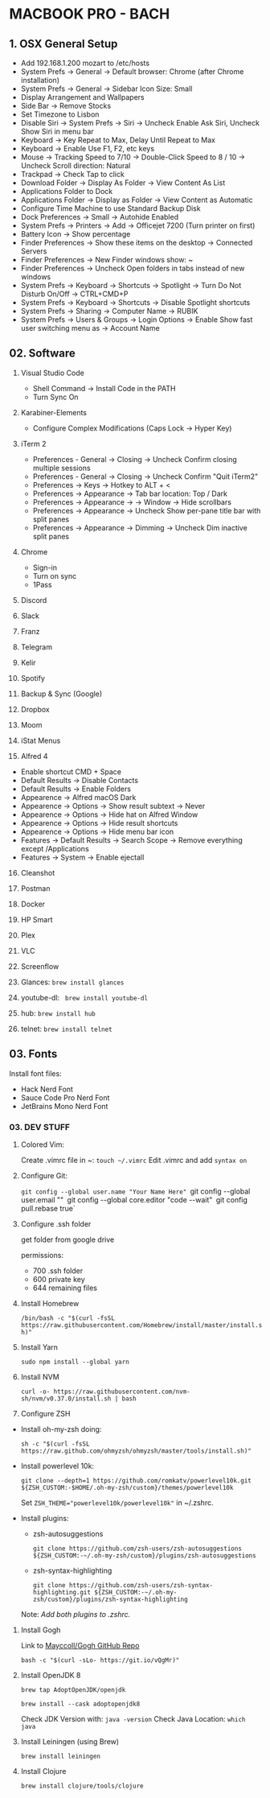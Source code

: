 # MACBOOK PRO - BACH


## 1. OSX General Setup

- Add 192.168.1.200 mozart to /etc/hosts
- System Prefs -> General -> Default browser: Chrome (after Chrome installation)
- System Prefs -> General -> Sidebar Icon Size: Small
- Display Arrangement and Wallpapers
- Side Bar -> Remove Stocks
- Set Timezone to Lisbon
- Disable Siri -> System Prefs -> Siri -> Uncheck Enable Ask Siri, Uncheck Show Siri in menu bar
- Keyboard -> Key Repeat to Max, Delay Until Repeat to Max
- Keyboard -> Enable Use F1, F2, etc keys
- Mouse -> Tracking Speed to 7/10 -> Double-Click Speed to 8 / 10 -> Uncheck Scroll direction: Natural
- Trackpad -> Check Tap to click
- Download Folder -> Display As Folder -> View Content As List
- Applications Folder to Dock
- Applications Folder -> Display as Folder -> View Content as Automatic
- Configure Time Machine to use Standard Backup Disk
- Dock Preferences -> Small -> Autohide Enabled
- System Prefs -> Printers -> Add -> Officejet 7200 (Turn printer on first)
- Battery Icon -> Show percentage
- Finder Preferences -> Show these items on the desktop -> Connected Servers
- Finder Preferences -> New Finder windows show: ~
- Finder Preferences -> Uncheck Open folders in tabs instead of new windows
- System Prefs -> Keyboard -> Shortcuts -> Spotlight -> Turn Do Not Disturb On/Off -> CTRL+CMD+P
- System Prefs -> Keyboard -> Shortcuts -> Disable Spotlight shortcuts
- System Prefs -> Sharing -> Computer Name -> RUBIK
- System Prefs -> Users & Groups -> Login Options -> Enable Show fast user switching menu as -> Account Name

## 02. Software

1. Visual Studio Code
   - Shell Command -> Install Code in the PATH
   - Turn Sync On

2. Karabiner-Elements
   - Configure Complex Modifications (Caps Lock -> Hyper Key)

3. iTerm 2
   - Preferences - General -> Closing -> Uncheck Confirm closing multiple sessions
   - Preferences - General -> Closing -> Uncheck Confirm "Quit iTerm2"
   - Preferences -> Keys -> Hotkey to ALT + <
   - Preferences -> Appearance -> Tab bar location: Top / Dark
   - Preferences -> Appearance -> -> Window -> Hide scrollbars
   - Preferences -> Appearance -> Uncheck Show per-pane title bar with split panes
   - Preferences -> Appearance -> Dimming -> Uncheck Dim inactive split panes

4. Chrome
   - Sign-in
   - Turn on sync
   - 1Pass

5. Discord
6. Slack
7. Franz
8. Telegram
9.  Kelir
10. Spotify
11. Backup & Sync (Google)
12. Dropbox
13. Moom
14. iStat Menus

15. Alfred 4
   - Enable shortcut CMD + Space
   - Default Results -> Disable Contacts
   - Default Results -> Enable Folders
   - Appearence -> Alfred macOS Dark
   - Appearence -> Options -> Show result subtext -> Never
   - Appearence -> Options -> Hide hat on Alfred Window
   - Appearence -> Options -> Hide result shortcuts
   - Appearence -> Options -> Hide menu bar icon
   - Features -> Default Results -> Search Scope -> Remove everything except /Applications
   - Features -> System -> Enable ejectall

16. Cleanshot
17. Postman
18. Docker
19. HP Smart
20. Plex
21. VLC
22. Screenflow

1. Glances: `brew install glances`
2. youtube-dl: ` brew install youtube-dl` 
3. hub: `brew install hub`
4. telnet: `brew install telnet`


## 03. Fonts

Install font files:
   - Hack Nerd Font
   - Sauce Code Pro Nerd Font
   - JetBrains Mono Nerd Font

### 03. DEV STUFF

1. Colored Vim:

   Create .vimrc file in ~: `touch ~/.vimrc`
   Edit .vimrc and add `syntax on`

2. Configure Git:

   `git config --global user.name "Your Name Here"
   `git config --global user.email "<your-email-address>"`
   `git config --global core.editor "code --wait"`
   `git config pull.rebase true`

3. Configure .ssh folder

   get folder from google drive

   permissions:
   - 700 .ssh folder 
   - 600 private key
   - 644 remaining files

4. Install Homebrew 
   
   `/bin/bash -c "$(curl -fsSL https://raw.githubusercontent.com/Homebrew/install/master/install.sh)"`

5. Install Yarn

   `sudo npm install --global yarn`

6. Install NVM

   `curl -o- https://raw.githubusercontent.com/nvm-sh/nvm/v0.37.0/install.sh | bash`

7. Configure ZSH

- Install oh-my-zsh doing:

   `sh -c "$(curl -fsSL https://raw.github.com/ohmyzsh/ohmyzsh/master/tools/install.sh)"`

- Install powerlevel 10k:

   `git clone --depth=1 https://github.com/romkatv/powerlevel10k.git ${ZSH_CUSTOM:-$HOME/.oh-my-zsh/custom}/themes/powerlevel10k`

   Set `ZSH_THEME="powerlevel10k/powerlevel10k"` in ~/.zshrc.

- Install plugins:

  - zsh-autosuggestions

      `git clone https://github.com/zsh-users/zsh-autosuggestions ${ZSH_CUSTOM:-~/.oh-my-zsh/custom}/plugins/zsh-autosuggestions`


  - zsh-syntax-highlighting

      `git clone https://github.com/zsh-users/zsh-syntax-highlighting.git ${ZSH_CUSTOM:-~/.oh-my-zsh/custom}/plugins/zsh-syntax-highlighting`

   Note: *Add both plugins to .zshrc.*

1. Install Gogh

   Link to [Mayccoll/Gogh GitHub Repo](https://github.com/Mayccoll/Gogh)

   `bash -c "$(curl -sLo- https://git.io/vQgMr)"`

1. Install OpenJDK 8

   `brew tap AdoptOpenJDK/openjdk`

   `brew install --cask adoptopenjdk8`

   Check JDK Version with: `java -version`
   Check Java Location: `which java`

1. Install Leiningen (using Brew)

   `brew install leiningen`

1. Install Clojure

   `brew install clojure/tools/clojure`

